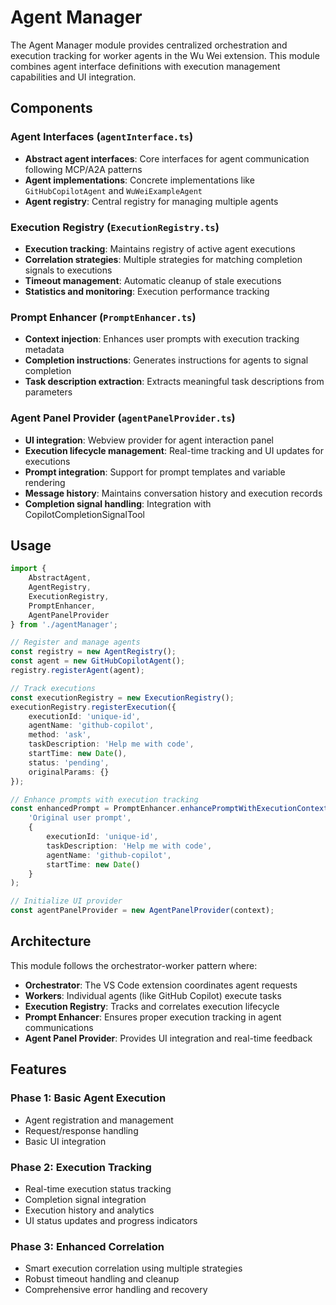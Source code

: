 # Agent Manager

The Agent Manager module provides centralized orchestration and execution tracking for worker agents in the Wu Wei extension. This module combines agent interface definitions with execution management capabilities and UI integration.

## Components

### Agent Interfaces (`agentInterface.ts`)
- **Abstract agent interfaces**: Core interfaces for agent communication following MCP/A2A patterns
- **Agent implementations**: Concrete implementations like `GitHubCopilotAgent` and `WuWeiExampleAgent`
- **Agent registry**: Central registry for managing multiple agents

### Execution Registry (`ExecutionRegistry.ts`)
- **Execution tracking**: Maintains registry of active agent executions
- **Correlation strategies**: Multiple strategies for matching completion signals to executions
- **Timeout management**: Automatic cleanup of stale executions
- **Statistics and monitoring**: Execution performance tracking

### Prompt Enhancer (`PromptEnhancer.ts`)
- **Context injection**: Enhances user prompts with execution tracking metadata
- **Completion instructions**: Generates instructions for agents to signal completion
- **Task description extraction**: Extracts meaningful task descriptions from parameters

### Agent Panel Provider (`agentPanelProvider.ts`)
- **UI integration**: Webview provider for agent interaction panel
- **Execution lifecycle management**: Real-time tracking and UI updates for executions
- **Prompt integration**: Support for prompt templates and variable rendering
- **Message history**: Maintains conversation history and execution records
- **Completion signal handling**: Integration with CopilotCompletionSignalTool

## Usage

```typescript
import { 
    AbstractAgent, 
    AgentRegistry, 
    ExecutionRegistry, 
    PromptEnhancer,
    AgentPanelProvider 
} from './agentManager';

// Register and manage agents
const registry = new AgentRegistry();
const agent = new GitHubCopilotAgent();
registry.registerAgent(agent);

// Track executions
const executionRegistry = new ExecutionRegistry();
executionRegistry.registerExecution({
    executionId: 'unique-id',
    agentName: 'github-copilot',
    method: 'ask',
    taskDescription: 'Help me with code',
    startTime: new Date(),
    status: 'pending',
    originalParams: {}
});

// Enhance prompts with execution tracking
const enhancedPrompt = PromptEnhancer.enhancePromptWithExecutionContext(
    'Original user prompt',
    {
        executionId: 'unique-id',
        taskDescription: 'Help me with code',
        agentName: 'github-copilot',
        startTime: new Date()
    }
);

// Initialize UI provider
const agentPanelProvider = new AgentPanelProvider(context);
```

## Architecture

This module follows the orchestrator-worker pattern where:
- **Orchestrator**: The VS Code extension coordinates agent requests
- **Workers**: Individual agents (like GitHub Copilot) execute tasks
- **Execution Registry**: Tracks and correlates execution lifecycle
- **Prompt Enhancer**: Ensures proper execution tracking in agent communications
- **Agent Panel Provider**: Provides UI integration and real-time feedback

## Features

### Phase 1: Basic Agent Execution
- Agent registration and management
- Request/response handling
- Basic UI integration

### Phase 2: Execution Tracking
- Real-time execution status tracking
- Completion signal integration
- Execution history and analytics
- UI status updates and progress indicators

### Phase 3: Enhanced Correlation
- Smart execution correlation using multiple strategies
- Robust timeout handling and cleanup
- Comprehensive error handling and recovery
